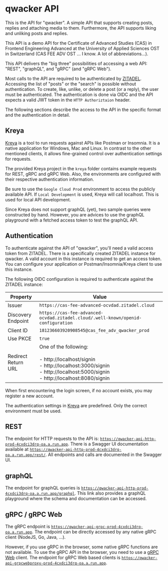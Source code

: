 # qwacker API

This is the API for "qwacker". A simple API that supports creating
posts, replies and attaching media to them. Furthermore, the API
supports liking and unliking posts and replies.

This API is a demo API for the Certificate of Advanced Studies (CAS)
in Frontend Engineering Advanced at the University of Applied Sciences
OST in Switzerland (CAS FEE ADV OST ... I know. A lot of abbreviations...).

This API delivers the "big three" possibilities of accessing a web API:
"REST", "graphQL", and "gRPC" (and "gRPC Web").

Most calls to the API are required to be authenticated by
[ZITADEL](https://zitadel.com). Accessing the list of "posts" or
the "search" is possible without authentication. To create, like, unlike,
or delete a post (or a reply), the user must be authenticated. The authentication
is done via OIDC and the API expects a valid JWT token in the
`HTTP Authoriztaion` header.

The following sections describe the access to the API in the specific
format and the authentication in detail.

## Kreya

[Kreya](https://kreya.app) is a tool to run requests against APIs like Postman
or Insomnia. It is a native application for Windows, Mac and Linux. In contrast to
the other mentioned clients, it allows fine-grained control over authentication settings
for requests.

The provided Kreya project in the `kreya` folder contains example requests for REST, gRPC and
gRPC Web. Also, the environments are configured with their respective authentication information.

Be sure to use the `Google Cloud Prod` environment to access the publicly available API.
If `Local Development` is used, Kreya will call localhost. This is used for local API development.

Since Kreya does not support graphQL (yet), two sample queries were constructed by hand.
However, you are advices to use the graphQL playground with a fetched access token to
test the graphQL API.

## Authentication

To authenticate against the API of "qwacker", you'll need a valid
access token from ZITADEL. There is a specifically created ZITADEL
instance for qwacker. A valid account in this instance is required
to get an access token. You can configure your application or
Postman/Insomnia/Kreya client to use this instance.

The following OIDC configuration is required to authenticate against
the ZITADEL instance:

| **Property**        | **Value**                                                                                                                                                    |
| ------------------- | ------------------------------------------------------------------------------------------------------------------------------------------------------------ |
| Issuer              | `https://cas-fee-advanced-ocvdad.zitadel.cloud`                                                                                                              |
| Discovery Endpoint  | `https://cas-fee-advanced-ocvdad.zitadel.cloud/.well-known/openid-configuration`                                                                             |
| Client ID           | `181236603920908545@cas_fee_adv_qwacker_prod`                                                                                                                |
| Use PKCE            | `true`                                                                                                                                                       |
| Redirect Return URL | One of the following:<br><br>- http://localhost/signin<br>- http://localhost:3000/signin<br>- http://localhost:5000/signin<br>- http://localhost:8080/signin |

When first encountering the login screen, if no account exists, you may register a new account.

The authentication settings in [Kreya](https://kreya.app) are predefined. Only the correct environment must be used.

## REST

The endpoint for HTTP requests to the API is:
[`https://qwacker-api-http-prod-4cxdci3drq-oa.a.run.app`](https://qwacker-api-http-prod-4cxdci3drq-oa.a.run.app).
There is a Swagger UI documentation available at
[`https://qwacker-api-http-prod-4cxdci3drq-oa.a.run.app/rest/`](https://qwacker-api-http-prod-4cxdci3drq-oa.a.run.app/rest/).
All endpoints and calls are documented in the Swagger UI.

## graphQL

The endpoint for graphQL queries is
[`https://qwacker-api-http-prod-4cxdci3drq-oa.a.run.app/graphql`](https://qwacker-api-http-prod-4cxdci3drq-oa.a.run.app/graphql).
This link also provides a graphQL playground where the schema and documentation can be accessed.

## gRPC / gRPC Web

The gRPC endpoint is
[`https://qwacker-api-grpc-prod-4cxdci3drq-oa.a.run.app`](https://qwacker-api-grpc-prod-4cxdci3drq-oa.a.run.app).
The endpoint can be directly accessed by any native gRPC client (NodeJS, Go, Java, ...).

However, if you use gRPC in the browser, some native gRPC functions are not available.
To use the gRPC API in the browser, you need to use a [gRPC Web](https://github.com/grpc/grpc-web) client.
The endpoint for gRPC Web based clients is
[`https://qwacker-api-grpcwebproxy-prod-4cxdci3drq-oa.a.run.app`](https://qwacker-api-grpcwebproxy-prod-4cxdci3drq-oa.a.run.app).
